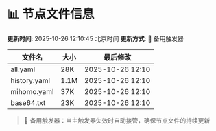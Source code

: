 # 📊 节点文件信息

**更新时间**: 2025-10-26 12:10:45 北京时间
**更新方式**: 🔄 备用触发器

| 文件名 | 大小 | 最后修改 |
|--------|------|----------|
| all.yaml | 28K | 2025-10-26 12:10 |
| history.yaml | 1.1M | 2025-10-26 12:10 |
| mihomo.yaml | 37K | 2025-10-26 12:10 |
| base64.txt | 23K | 2025-10-26 12:10 |

> 🔄 备用触发器：当主触发器失效时自动接管，确保节点文件的持续更新
